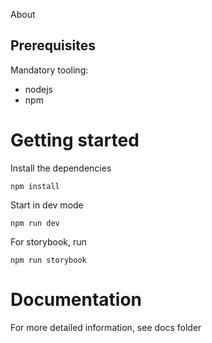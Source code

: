 About

## Prerequisites

Mandatory tooling:
- nodejs
- npm

# Getting started

Install the dependencies

`npm install`

Start in dev mode

`npm run dev`

For storybook, run

`npm run storybook`


# Documentation

For more detailed information, see docs folder